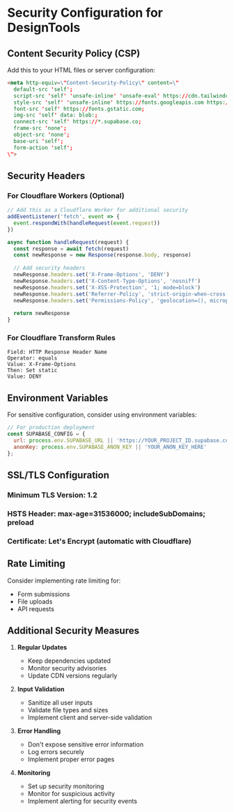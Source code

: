 # Security Configuration for DesignTools

## Content Security Policy (CSP)

Add this to your HTML files or server configuration:

```html
<meta http-equiv=\"Content-Security-Policy\" content=\"
  default-src 'self';
  script-src 'self' 'unsafe-inline' 'unsafe-eval' https://cdn.tailwindcss.com https://cdn.jsdelivr.net;
  style-src 'self' 'unsafe-inline' https://fonts.googleapis.com https://cdn.tailwindcss.com;
  font-src 'self' https://fonts.gstatic.com;
  img-src 'self' data: blob:;
  connect-src 'self' https://*.supabase.co;
  frame-src 'none';
  object-src 'none';
  base-uri 'self';
  form-action 'self';
\">
```

## Security Headers

### For Cloudflare Workers (Optional)
```javascript
// Add this as a Cloudflare Worker for additional security
addEventListener('fetch', event => {
  event.respondWith(handleRequest(event.request))
})

async function handleRequest(request) {
  const response = await fetch(request)
  const newResponse = new Response(response.body, response)
  
  // Add security headers
  newResponse.headers.set('X-Frame-Options', 'DENY')
  newResponse.headers.set('X-Content-Type-Options', 'nosniff')
  newResponse.headers.set('X-XSS-Protection', '1; mode=block')
  newResponse.headers.set('Referrer-Policy', 'strict-origin-when-cross-origin')
  newResponse.headers.set('Permissions-Policy', 'geolocation=(), microphone=(), camera=()')
  
  return newResponse
}
```

### For Cloudflare Transform Rules
```
Field: HTTP Response Header Name
Operator: equals
Value: X-Frame-Options
Then: Set static
Value: DENY
```

## Environment Variables

For sensitive configuration, consider using environment variables:

```javascript
// For production deployment
const SUPABASE_CONFIG = {
  url: process.env.SUPABASE_URL || 'https://YOUR_PROJECT_ID.supabase.co',
  anonKey: process.env.SUPABASE_ANON_KEY || 'YOUR_ANON_KEY_HERE'
};
```

## SSL/TLS Configuration

### Minimum TLS Version: 1.2
### HSTS Header: max-age=31536000; includeSubDomains; preload
### Certificate: Let's Encrypt (automatic with Cloudflare)

## Rate Limiting

Consider implementing rate limiting for:
- Form submissions
- File uploads
- API requests

## Additional Security Measures

1. **Regular Updates**
   - Keep dependencies updated
   - Monitor security advisories
   - Update CDN versions regularly

2. **Input Validation**
   - Sanitize all user inputs
   - Validate file types and sizes
   - Implement client and server-side validation

3. **Error Handling**
   - Don't expose sensitive error information
   - Log errors securely
   - Implement proper error pages

4. **Monitoring**
   - Set up security monitoring
   - Monitor for suspicious activity
   - Implement alerting for security events